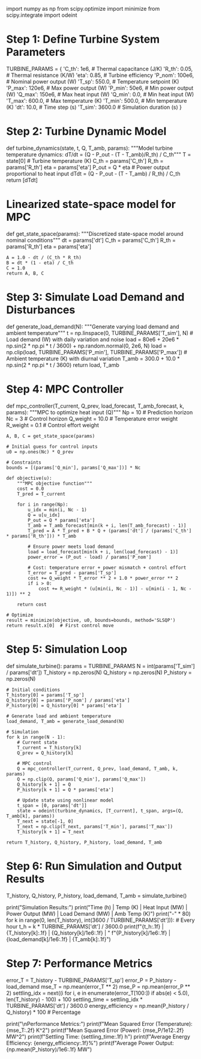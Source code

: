 import numpy as np
from scipy.optimize import minimize
from scipy.integrate import odeint

# Step 1: Define Turbine System Parameters
TURBINE_PARAMS = {
    'C_th': 1e6,  # Thermal capacitance (J/K)
    'R_th': 0.05, # Thermal resistance (K/W)
    'eta': 0.85,  # Turbine efficiency
    'P_nom': 100e6, # Nominal power output (W)
    'T_sp': 550.0, # Temperature setpoint (K)
    'P_max': 120e6, # Max power output (W)
    'P_min': 50e6,  # Min power output (W)
    'Q_max': 150e6, # Max heat input (W)
    'Q_min': 0.0,   # Min heat input (W)
    'T_max': 600.0, # Max temperature (K)
    'T_min': 500.0, # Min temperature (K)
    'dt': 10.0,     # Time step (s)
    'T_sim': 3600.0 # Simulation duration (s)
}

# Step 2: Turbine Dynamic Model
def turbine_dynamics(state, t, Q, T_amb, params):
    """Model turbine temperature dynamics: dT/dt = (Q - P_out - (T - T_amb)/R_th) / C_th"""
    T = state[0]  # Turbine temperature (K)
    C_th = params['C_th']
    R_th = params['R_th']
    eta = params['eta']
    P_out = Q * eta  # Power output proportional to heat input
    dTdt = (Q - P_out - (T - T_amb) / R_th) / C_th
    return [dTdt]

# Linearized state-space model for MPC
def get_state_space(params):
    """Discretized state-space model around nominal conditions"""
    dt = params['dt']
    C_th = params['C_th']
    R_th = params['R_th']
    eta = params['eta']
    
    A = 1.0 - dt / (C_th * R_th)
    B = dt * (1 - eta) / C_th
    C = 1.0
    return A, B, C

# Step 3: Simulate Load Demand and Disturbances
def generate_load_demand(N):
    """Generate varying load demand and ambient temperature"""
    t = np.linspace(0, TURBINE_PARAMS['T_sim'], N)
    # Load demand (W) with daily variation and noise
    load = 80e6 + 20e6 * np.sin(2 * np.pi * t / 3600) + np.random.normal(0, 2e6, N)
    load = np.clip(load, TURBINE_PARAMS['P_min'], TURBINE_PARAMS['P_max'])
    # Ambient temperature (K) with diurnal variation
    T_amb = 300.0 + 10.0 * np.sin(2 * np.pi * t / 3600)
    return load, T_amb

# Step 4: MPC Controller
def mpc_controller(T_current, Q_prev, load_forecast, T_amb_forecast, k, params):
    """MPC to optimize heat input (Q)"""
    Np = 10  # Prediction horizon
    Nc = 3   # Control horizon
    Q_weight = 10.0  # Temperature error weight
    R_weight = 0.1   # Control effort weight
    
    A, B, C = get_state_space(params)
    
    # Initial guess for control inputs
    u0 = np.ones(Nc) * Q_prev
    
    # Constraints
    bounds = [(params['Q_min'], params['Q_max'])] * Nc
    
    def objective(u):
        """MPC objective function"""
        cost = 0.0
        T_pred = T_current
        
        for i in range(Np):
            u_idx = min(i, Nc - 1)
            Q = u[u_idx]
            P_out = Q * params['eta']
            T_amb = T_amb_forecast[min(k + i, len(T_amb_forecast) - 1)]
            T_pred = A * T_pred + B * Q + (params['dt'] / (params['C_th'] * params['R_th'])) * T_amb
            
            # Ensure power meets load demand
            load = load_forecast[min(k + i, len(load_forecast) - 1)]
            power_error = (P_out - load) / params['P_nom']
            
            # Cost: temperature error + power mismatch + control effort
            T_error = T_pred - params['T_sp']
            cost += Q_weight * T_error ** 2 + 1.0 * power_error ** 2
            if i > 0:
                cost += R_weight * (u[min(i, Nc - 1)] - u[min(i - 1, Nc - 1)]) ** 2
        
        return cost
    
    # Optimize
    result = minimize(objective, u0, bounds=bounds, method='SLSQP')
    return result.x[0]  # First control move

# Step 5: Simulation Loop
def simulate_turbine():
    params = TURBINE_PARAMS
    N = int(params['T_sim'] / params['dt'])
    T_history = np.zeros(N)
    Q_history = np.zeros(N)
    P_history = np.zeros(N)
    
    # Initial conditions
    T_history[0] = params['T_sp']
    Q_history[0] = params['P_nom'] / params['eta']
    P_history[0] = Q_history[0] * params['eta']
    
    # Generate load and ambient temperature
    load_demand, T_amb = generate_load_demand(N)
    
    # Simulation
    for k in range(N - 1):
        # Current state
        T_current = T_history[k]
        Q_prev = Q_history[k]
        
        # MPC control
        Q = mpc_controller(T_current, Q_prev, load_demand, T_amb, k, params)
        Q = np.clip(Q, params['Q_min'], params['Q_max'])
        Q_history[k + 1] = Q
        P_history[k + 1] = Q * params['eta']
        
        # Update state using nonlinear model
        t_span = [0, params['dt']]
        state = odeint(turbine_dynamics, [T_current], t_span, args=(Q, T_amb[k], params))
        T_next = state[-1, 0]
        T_next = np.clip(T_next, params['T_min'], params['T_max'])
        T_history[k + 1] = T_next
    
    return T_history, Q_history, P_history, load_demand, T_amb

# Step 6: Run Simulation and Output Results
T_history, Q_history, P_history, load_demand, T_amb = simulate_turbine()

print("Simulation Results:")
print("Time (h) | Temp (K) | Heat Input (MW) | Power Output (MW) | Load Demand (MW) | Amb Temp (K)")
print("-" * 80)
for k in range(0, len(T_history), int(3600 / TURBINE_PARAMS['dt'])):  # Every hour
    t_h = k * TURBINE_PARAMS['dt'] / 3600.0
    print(f"{t_h:.1f}     | {T_history[k]:.1f}   | {Q_history[k]/1e6:.1f}        | "
          f"{P_history[k]/1e6:.1f}         | {load_demand[k]/1e6:.1f}        | {T_amb[k]:.1f}")

# Step 7: Performance Metrics
error_T = T_history - TURBINE_PARAMS['T_sp']
error_P = P_history - load_demand
mse_T = np.mean(error_T ** 2)
mse_P = np.mean(error_P ** 2)
settling_idx = next((i for i, e in enumerate(error_T[100:]) if abs(e) < 5.0), len(T_history) - 100) + 100
settling_time = settling_idx * TURBINE_PARAMS['dt'] / 3600.0
energy_efficiency = np.mean(P_history / Q_history) * 100  # Percentage

print("\nPerformance Metrics:")
print(f"Mean Squared Error (Temperature): {mse_T:.2f} K^2")
print(f"Mean Squared Error (Power): {mse_P/1e12:.2f} MW^2")
print(f"Settling Time: {settling_time:.1f} h")
print(f"Average Energy Efficiency: {energy_efficiency:.1f}%")
print(f"Average Power Output: {np.mean(P_history)/1e6:.1f} MW")
